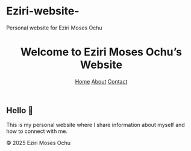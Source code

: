# Eziri-website-
Personal website for Eziri Moses Ochu 
<!DOCTYPE html>
<html lang="en">
<head>
  <meta charset="UTF-8">
  <meta name="viewport" content="width=device-width, initial-scale=1.0">
  <title>Eziri Moses Ochu - Home</title>
  <link rel="stylesheet" href="style.css">
</head>
<body>
  <header>
    <h1>Welcome to Eziri Moses Ochu’s Website</h1>
    <nav>
      <a href="index.html">Home</a>
      <a href="about.html">About</a>
      <a href="contact.html">Contact</a>
    </nav>
  </header>

  <main>
    <section>
      <h2>Hello 👋</h2>
      <p>This is my personal website where I share information about myself and how to connect with me.</p>
    </section>
  </main>

  <footer>
    <p>© 2025 Eziri Moses Ochu</p>
  </footer>

  <script src="script.js"></script>
</body>
</html>
